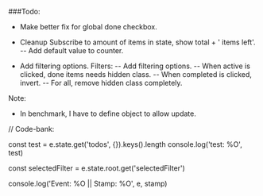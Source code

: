 

###Todo:

- Make better fix for global done checkbox.

- Cleanup Subscribe to amount of items in state, show total + ' items left'.
-- Add default value to counter.

- Add filtering options. Filters:
-- Add filtering options.
-- When active is clicked, done items needs hidden class.
-- When completed is clicked, invert.
-- For all, remove hidden class completely.


Note: 
- In benchmark, I have to define object to allow update.


// Code-bank:

const test = e.state.get('todos', {}).keys().length
console.log('test: %O', test)

const selectedFilter = e.state.root.get('selectedFilter')


console.log('Event: %O || Stamp: %O', e, stamp)